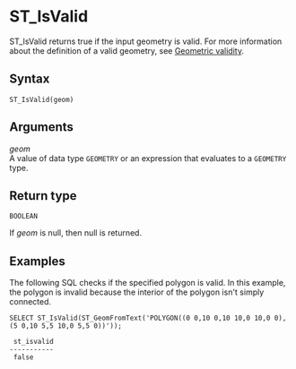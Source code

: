 # ST\_IsValid<a name="ST_IsValid-function"></a>

ST\_IsValid returns true if the input geometry is valid\. For more information about the definition of a valid geometry, see [Geometric validity](spatial-terminology.md#spatial-terminology-validity)\. 

## Syntax<a name="ST_IsValid-function-syntax"></a>

```
ST_IsValid(geom)
```

## Arguments<a name="ST_IsValid-function-arguments"></a>

 *geom*   
A value of data type `GEOMETRY` or an expression that evaluates to a `GEOMETRY` type\. 

## Return type<a name="ST_IsValid-function-return"></a>

`BOOLEAN`

If *geom* is null, then null is returned\. 

## Examples<a name="ST_IsValid-function-examples"></a>

The following SQL checks if the specified polygon is valid\. In this example, the polygon is invalid because the interior of the polygon isn't simply connected\. 

```
SELECT ST_IsValid(ST_GeomFromText('POLYGON((0 0,10 0,10 10,0 10,0 0),(5 0,10 5,5 10,0 5,5 0))'));
```

```
 st_isvalid
-----------
 false
```